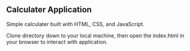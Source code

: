 ## Calculater Application
Simple calculater built with HTML, CSS, and JavaScript.

Clone directory down to your local machine, then open the index.html in your browser to interact with application.
